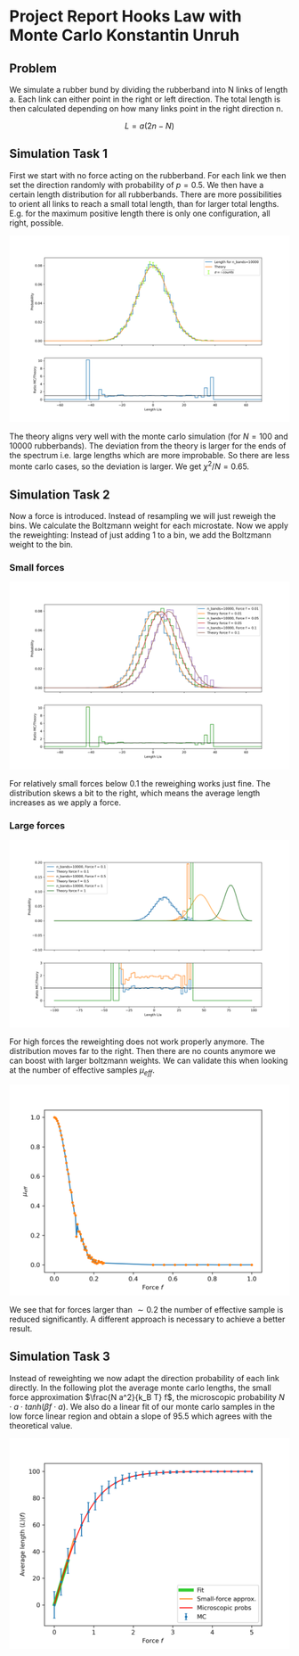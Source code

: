 # Project Report Hooks Law with Monte Carlo Konstantin Unruh

## Problem

We simulate a rubber bund by dividing the rubberband into N links of length a. Each link can either point in the right or left direction. The total length is then calculated 
depending on how many links point in the right direction n. 

$$
L = a(2n -N)
$$

## Simulation Task 1

First we start with no force acting on the rubberband. For each link we then set the direction randomly with probability of $p = 0.5$. 
We then have a certain length distribution for all rubberbands. 
There are more possibilities to orient all links to reach a 
small total length, than for larger total lengths. E.g. for 
the maximum positive length there is only one configuration, 
all right, possible.

![alt text](out/histogram_v1.png)

The theory aligns very well with the monte carlo simulation (for $N=100$ and $10000$ rubberbands). The deviation from the theory is 
larger for the ends of the spectrum i.e. large lengths which are more improbable. So there are less monte carlo cases, so the deviation 
is larger. We get $\chi^2/N = 0.65$.

## Simulation Task 2

Now a force is introduced. Instead of resampling we will just reweigh the bins. 
We calculate the Boltzmann weight for each microstate. Now we apply the reweighting: 
Instead of just adding $1$ to a bin, we add the Boltzmann weight to the bin.

### Small forces

![alt text](out/weighted_histogram_2.png) 

For relatively small forces below $0.1$ the reweighing works just fine. 
The distribution skews a bit to the right, which means the average length increases 
as we apply a force. 

### Large forces


![alt text](out/weighted_histogram_2_large_forces.png)

For high forces the reweighting does not work properly anymore. The distribution 
moves far to the right. Then there are no counts anymore we can boost with larger 
boltzmann weights. We can validate this when looking at the number of 
effective samples $\mu_{eff}$.

![alt text](out/weighted_histogram_2_mu_eff.png)

We see that for forces larger than $\sim 0.2$ the number of effective 
sample is reduced significantly. A different approach is necessary to achieve a 
better result.


## Simulation Task 3

Instead of reweighting we now adapt the direction probability of each link 
directly. In the following plot the average monte carlo lengths, the small force approximation $\frac{N a^2}{k_B T} f$, the microscopic probability  $N \cdot a \cdot tanh(\beta f \cdot a)$. We also do a linear fit of our 
monte carlo samples in the low force linear region and obtain a slope 
of $95.5$ which agrees with the theoretical value.

![alt text](out/av_length_by_force3.png)